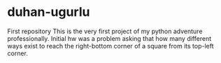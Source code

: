 # duhan-ugurlu
First repository
This is the very first project of my python adventure professionally.
Initial hw was a problem asking that how many different ways exist to reach the right-bottom corner of a square from its top-left corner.

